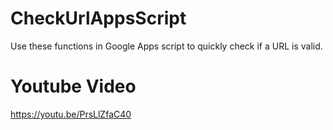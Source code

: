 # CheckUrlAppsScript
Use these functions in Google Apps script to quickly check if a URL is valid.

# Youtube Video 
https://youtu.be/PrsLlZfaC40
